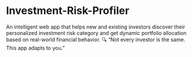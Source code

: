 # Investment-Risk-Profiler
An intelligent web app that helps new and existing investors discover their personalized investment risk category and get dynamic portfolio allocation based on real-world financial behavior.  🔍 “Not every investor is the same. This app adapts to you.”
